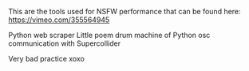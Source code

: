 This are the tools used for NSFW performance that can be found here:
https://vimeo.com/355564945

Python web scraper
Little poem drum machine of Python osc communication with Supercollider

Very bad practice 
xoxo

